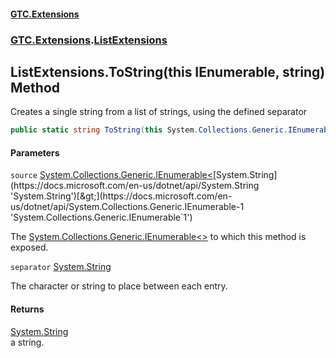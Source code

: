 #### [GTC.Extensions](GTC.Extensions.md 'GTC.Extensions')
### [GTC.Extensions](GTC.Extensions.md#GTC.Extensions 'GTC.Extensions').[ListExtensions](GTC.Extensions.md#GTC.Extensions.ListExtensions 'GTC.Extensions.ListExtensions')

## ListExtensions.ToString(this IEnumerable<string>, string) Method

Creates a single string from a list of strings, using the defined separator

```csharp
public static string ToString(this System.Collections.Generic.IEnumerable<string> source, string separator);
```
#### Parameters

<a name='GTC.Extensions.ListExtensions.ToString(thisSystem.Collections.Generic.IEnumerable_string_,string).source'></a>

`source` [System.Collections.Generic.IEnumerable&lt;](https://docs.microsoft.com/en-us/dotnet/api/System.Collections.Generic.IEnumerable-1 'System.Collections.Generic.IEnumerable`1')[System.String](https://docs.microsoft.com/en-us/dotnet/api/System.String 'System.String')[&gt;](https://docs.microsoft.com/en-us/dotnet/api/System.Collections.Generic.IEnumerable-1 'System.Collections.Generic.IEnumerable`1')

The [System.Collections.Generic.IEnumerable&lt;&gt;](https://docs.microsoft.com/en-us/dotnet/api/System.Collections.Generic.IEnumerable-1 'System.Collections.Generic.IEnumerable`1') to which this method is exposed.

<a name='GTC.Extensions.ListExtensions.ToString(thisSystem.Collections.Generic.IEnumerable_string_,string).separator'></a>

`separator` [System.String](https://docs.microsoft.com/en-us/dotnet/api/System.String 'System.String')

The character or string to place between each entry.

#### Returns
[System.String](https://docs.microsoft.com/en-us/dotnet/api/System.String 'System.String')  
a string.